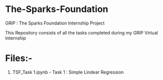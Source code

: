 # The-Sparks-Foundation
GRIP : The Sparks Foundation Internship Project

This Repository consists of all the tasks completed during my GRIP  Virtual Internship


# Files:-
1. TSF_Task 1.ipynb - Task 1 : Simple Lindear Regression

